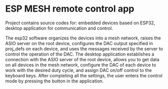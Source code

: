 # ESP MESH remote control app
Project contains source codes for: embedded devices based on ESP32, desktop application for communication and control.

The esp32 software organizes the devices into a mesh network, raises the ASIO server on the root device, configures the DAC output specified in proj_defs on each device, and uses the messages received by the server to control the operation of the DAC. The desktop application establishes a connection with the ASIO server of the root device, allows you to get data on all devices in the mesh network, configure the DAC of each device to work with the desired duty cycle, and assign DAC on/off control to the keyboard keys. After completing all the settings, the user enters the control mode by pressing the <start> button in the application.
